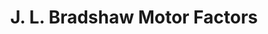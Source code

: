 ---
title: "J. L. Bradshaw Motor Factors"
url: /newbridge/j-l-bradshaw-motor-factors/
shop: Autoteile
---